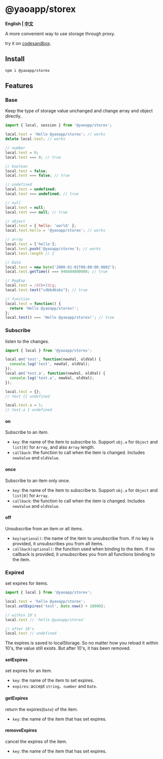# @yaoapp/storex

**English | [中文](./README.zh.md)**

A more convenient way to use storage through proxy.

try it on [codesandbox](https://codesandbox.io/s/@yaoapp/storex-demo-3w6uex).

## Install

```shell
npm i @yaoapp/storex
```

## Features

### Base

Keep the type of storage value unchanged and change array and object directly.

```js
import { local, session } from '@yaoapp/storex';

local.test = 'Hello @yaoapp/storex'; // works
delete local.test; // works

// number
local.test = 0;
local.test === 0; // true

// boolean
local.test = false;
local.test === false; // true

// undefined
local.test = undefined;
local.test === undefined; // true

// null
local.test = null;
local.test === null; // true

// object
local.test = { hello: 'world' };
local.test.hello = '@yaoapp/storex'; // works

// array
local.test = ['hello'];
local.test.push('@yaoapp/storex'); // works
local.test.length // 2

// Date
local.test = new Date('2000-01-01T00:00:00.000Z');
local.test.getTime() === 946684800000; // true

// RegExp
local.test = /d(b+)d/g;
local.test.test("cdbbdbsbz"); // true

// function
local.test = function() {
  return 'Hello @yaoapp/storex!';
};
local.test() === 'Hello @yaoapp/storex!'; // true
```

### Subscribe

listen to the changes.

```js
import { local } from '@yaoapp/storex';

local.on('test', function(newVal, oldVal) {
  console.log('test', newVal, oldVal);
});
local.on('test.a', function(newVal, oldVal) {
  console.log('test.a', newVal, oldVal);
});

local.test = {};
// test {} undefined

local.test.a = 1;
// test.a 1 undefined
```

#### on

Subscribe to an item.

- `key`: the name of the item to subscribe to. Support `obj.a` for `Object` and `list[0]` for `Array`, and also `Array` length.
- `callback`: the function to call when the item is changed. Includes `newValue` and `oldValue`.

#### once

Subscribe to an item only once.

- `key`: the name of the item to subscribe to. Support `obj.a` for `Object` and `list[0]` for `Array`.
- `callback`: the function to call when the item is changed. Includes `newValue` and `oldValue`.

#### off

Unsubscribe from an item or all items.

- `key(optional)`: the name of the item to unsubscribe from. If no key is provided, it unsubscribes you from all items.
- `callback(optional)`: the function used when binding to the item. If no callback is provided, it unsubscribes you from all functions binding to the item.

### Expired

set expires for items.

```js
import { local } from '@yaoapp/storex';

local.test = 'hello @yaoapp/storex';
local.setExpires('test', Date.now() + 10000);

// within 10's
local.test // 'hello @yaoapp/storex'

// after 10's
local.test // undefined
```

The expires is saved to localStorage.
So no matter how you reload it within 10's, the value still exists.
But after 10's, it has been removed.

#### setExpires

set expires for an item.

- `key`: the name of the item to set expires.
- `expires`: accept `string`、`number` and `Date`.

#### getExpires

return the expires(`Date`) of the item.

- `key`: the name of the item that has set expires.

#### removeExpires

cancel the expires of the item.

- `key`: the name of the item that has set expires.
